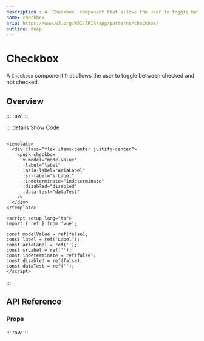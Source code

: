 ```yaml
---
description : A `Checkbox` component that allows the user to toggle between checked and not checked.
name: checkbox
aria: https://www.w3.org/WAI/ARIA/apg/patterns/checkbox/
outline: deep
---
```

<script setup>
  import Checkbox from '@vitepress/components/Checkbox.vue';
  import DataAttributes from '@vitepress/utilities/DataAttributes.vue';
  import ComponentOverview from '@vitepress/utilities/ComponentOverview.vue';

  const attributes = [
    {
      prop: 'label',
      default: 'undefined',
      type: 'string',
      description: 'Sets the checkbox label'
    },
    {
      prop: 'ariaLabel',
      default: 'undefined',
      type: 'string',
      description: 'If you are planning to set the label via default slot instead of using label prop then in that case you should set the aria-label for better accessibility'
    },
    {
      prop: 'srLabel',
      default: 'undefined',
      type: 'string',
      description:
        'In case the checkbox has no label (neither via the label prop nor via the default slot) then you should consider setting this prop for a better experience when using screen readers (although the label is not visible)'
    },
    {
      prop: 'indeterminate',
      default: false,
      type: 'boolean',
      description: 'Sets the indeterminate checkbox state'
    },
    {
      prop: 'modelValue',
      default: 'undefined',
      type: 'any',
      description: 'v-model of the checkbox'
    },
    {
      prop: 'disabled',
      default: false,
      type: 'boolean',
      description: 'Sets the checkbox as disabled'
    },
    {
      prop: 'dataTest',
      default: 'undefined',
      type: 'string',
      control: 'text',
      description:
        'Sets the data-test attribute for the label and the input `label-${dataTest}` `input-${dataTest}`'
    }
  ];
</script>

# Checkbox

A `Checkbox` component that allows the user to toggle between checked and not checked.

## Overview

::: raw
<ComponentOverview>
  <Checkbox />
</ComponentOverview>
:::

::: details Show Code

```vue

<template>
  <div class="flex items-center justify-center">
    <puik-checkbox
      v-model="modelValue"
      :label="label"
      :aria-label="ariaLabel"
      :sr-label="srLabel"
      :indeterminate="indeterminate"
      :disabled="disabled"
      :data-test="dataTest"
    />
  </div>
</template>

<script setup lang="ts">
import { ref } from 'vue';

const modelValue = ref(false);
const label = ref('Label');
const ariaLabel = ref('');
const srLabel = ref('');
const indeterminate = ref(false);
const disabled = ref(false);
const dataTest = ref('');
</script>

```

:::

## API Reference

### Props

::: raw
<DataAttributes :attributes="attributes" />
:::
